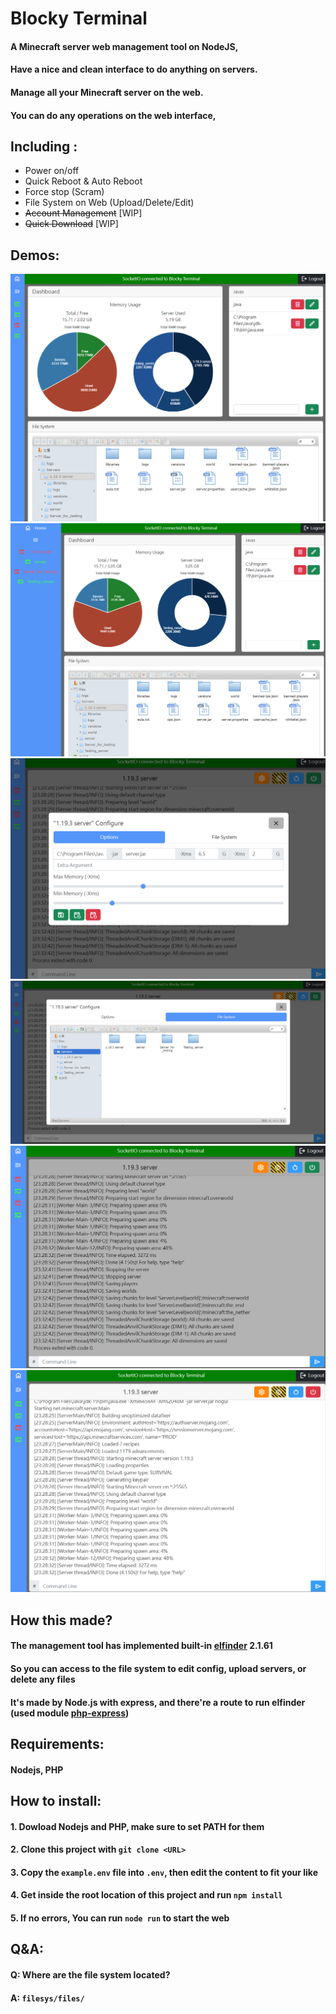 # Blocky Terminal
#### A Minecraft server web management tool on NodeJS, 
#### Have a nice and clean interface to do anything on servers.
#### Manage all your Minecraft server on the web.
#### You can do any operations on the web interface,
## Including :
* Power on/off
* Quick Reboot & Auto Reboot
* Force stop (Scram)
* File System on Web (Upload/Delete/Edit)
* ~~Account Management~~ [WIP]
* ~~Quick Download~~ [WIP]
## Demos:
![demo1](https://github.com/taifu9920/Blocky-Terminal/blob/main/demos/Home.png)
![demo2](https://github.com/taifu9920/Blocky-Terminal/blob/main/demos/Home_with_toolbar_opened.png)
![demo3](https://github.com/taifu9920/Blocky-Terminal/blob/main/demos/configure.png)
![demo4](https://github.com/taifu9920/Blocky-Terminal/blob/main/demos/filesystem.png)
![demo5](https://github.com/taifu9920/Blocky-Terminal/blob/main/demos/server_off.png)
![demo6](https://github.com/taifu9920/Blocky-Terminal/blob/main/demos/server_on.png)
## How this made?
#### The management tool has implemented built-in [elfinder](https://github.com/Studio-42/elFinder) 2.1.61
#### So you can access to the file system to edit config, upload servers, or delete any files
#### It's made by Node.js with express, and there're a route to run elfinder (used module [php-express](https://github.com/fnobi/php-express))
## Requirements:
#### Nodejs, PHP
## How to install:
#### 1. Dowload Nodejs and PHP, make sure to set PATH for them
#### 2. Clone this project with `git clone <URL>`
#### 3. Copy the `example.env` file into `.env`, then edit the content to fit your like
#### 4. Get inside the root location of this project and run `npm install`
#### 5. If no errors, You can run `node run` to start the web
## Q&A:
#### Q: Where are the file system located?
#### A: `filesys/files/`
